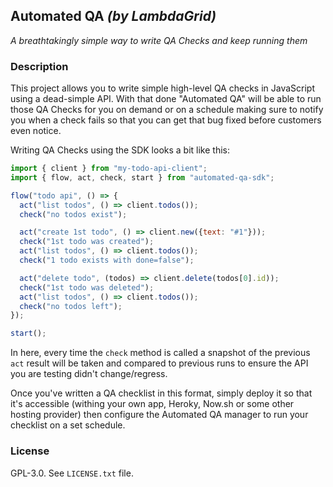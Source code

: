 ## Automated QA _(by LambdaGrid)_

_A breathtakingly simple way to write QA Checks and keep running them_


### Description

This project allows you to write simple high-level QA checks in JavaScript
using a dead-simple API. With that done "Automated QA" will be able to
run those QA Checks for you on demand or on a schedule making sure to notify
you when a check fails so that you can get that bug fixed before customers
even notice.

Writing QA Checks using the SDK looks a bit like this:

```js
import { client } from "my-todo-api-client";
import { flow, act, check, start } from "automated-qa-sdk";

flow("todo api", () => {
  act("list todos", () => client.todos());
  check("no todos exist");

  act("create 1st todo", () => client.new({text: "#1"}));
  check("1st todo was created");
  act("list todos", () => client.todos());
  check("1 todo exists with done=false");

  act("delete todo", (todos) => client.delete(todos[0].id));
  check("1st todo was deleted");
  act("list todos", () => client.todos());
  check("no todos left");
});

start();
```

In here, every time the `check` method is called a snapshot of the previous
`act` result will be taken and compared to previous runs to ensure the API
you are testing didn't change/regress.

Once you've written a QA checklist in this format, simply deploy it so that
it's accessible (withing your own app, Heroky, Now.sh or some other hosting
provider) then configure the Automated QA manager to run your checklist on
a set schedule.

### License

GPL-3.0. See `LICENSE.txt` file.
